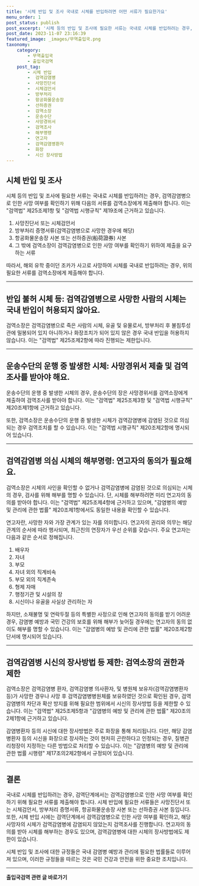 ```yaml
---
title: '시체 반입 및 조사 국내로 시체를 반입하려면 어떤 서류가 필요한가요'
menu_order: 1
post_status: publish
post_excerpt: '시체 등의 반입 및 조사에 필요한 서류는 국내로 시체를 반입하려는 경우, 검역감염병으로 인한 사망 여부를 확인하기 위해 다음의 서류를 검역소장에게 제출해야 합니다. 이는  검역법  제25조제1항 및  검역법 시행규칙  제19조에 근거하고 있습니다.'
post_date: 2023-11-07 23:16:39
featured_image: _images/무역출입국.png
taxonomy:
    category:
        - 무역출입국
        - 출입국검역
    post_tag:
        - 시체 반입
        -  검역감염병
        -  사망진단서
        -  시체검안서
        -  방부처리
        -  항공화물운송장
        -  선하증권
        -  검역소장
        -  운송수단
        -  사망경위서
        -  검역조사
        -  해부명령
        -  연고자
        -  검역감염병환자
        -  화장
        -  시신 장사방법
---
```



## 시체 반입 및 조사

시체 등의 반입 및 조사에 필요한 서류는 국내로 시체를 반입하려는 경우, 검역감염병으로 인한 사망 여부를 확인하기 위해 다음의 서류를 검역소장에게 제출해야 합니다. 이는 "검역법" 제25조제1항 및 "검역법 시행규칙" 제19조에 근거하고 있습니다.

1. 사망진단서 또는 시체검안서
2. 방부처리 증명서류(검역감염병으로 사망한 경우에 해당)
3. 항공화물운송장 사본 또는 선하증권(船荷證券) 사본
4. 그 밖에 검역소장이 검역감염병으로 인한 사망 여부를 확인하기 위하여 제출을 요구하는 서류

따라서, 해외 유학 중이던 조카가 사고로 사망하여 시체를 국내로 반입하려는 경우, 위의 필요한 서류를 검역소장에게 제출해야 합니다.

---

## 반입 불허 시체 등: 검역감염병으로 사망한 사람의 시체는 국내 반입이 허용되지 않아요.

검역소장은 검역감염병으로 죽은 사람의 시체, 유골 및 유물로서, 방부처리 후 불침투성 관에 밀봉되어 있지 아니하거나 화장조치가 되어 있지 않은 경우 국내 반입을 허용하지 않습니다. 이는 "검역법" 제25조제2항에 따라 진행되는 제한입니다.

---

## 운송수단의 운행 중 발생한 시체: 사망경위서 제출 및 검역조사를 받아야 해요.

운송수단의 운행 중 발생한 시체의 경우, 운송수단의 장은 사망경위서를 검역소장에게 제출하여 검역조사를 받아야 합니다. 이는 "검역법" 제25조제3항 및 "검역법 시행규칙" 제20조제1항에 근거하고 있습니다.

또한, 검역소장은 운송수단의 운행 중 발생한 시체가 검역감염병에 감염된 것으로 의심되는 경우 검역조치를 할 수 있습니다. 이는 "검역법 시행규칙" 제20조제2항에 명시되어 있습니다.

---

## 검역감염병 의심 시체의 해부명령: 연고자의 동의가 필요해요.

검역소장은 시체의 사인을 확인할 수 없거나 검역감염병에 감염된 것으로 의심되는 시체의 경우, 검사를 위해 해부를 명할 수 있습니다. 단, 시체를 해부하려면 미리 연고자의 동의를 받아야 합니다. 이는 "검역법" 제25조제4항에 근거하고 있으며, "감염병의 예방 및 관리에 관한 법률" 제20조제1항에서도 동일한 내용을 확인할 수 있습니다.

연고자란, 사망한 자와 가장 관계가 있는 자를 의미합니다. 연고자의 권리와 의무는 해당 관계의 순서에 따라 행사되며, 최근친의 연장자가 우선 순위를 갖습니다. 주요 연고자는 다음과 같은 순서로 정해집니다.

1. 배우자
2. 자녀
3. 부모
4. 자녀 외의 직계비속
5. 부모 외의 직계존속
6. 형제 자매
7. 행정기관 및 시설의 장
8. 시신이나 유골을 사실상 관리하는 자

하지만, 소재불명 및 연락두절 등의 특별한 사정으로 인해 연고자의 동의를 받기 어려운 경우, 감염병 예방과 국민 건강의 보호를 위해 해부가 늦어질 경우에는 연고자의 동의 없이도 해부를 명할 수 있습니다. 이는 "감염병의 예방 및 관리에 관한 법률" 제20조제2항 단서에 명시되어 있습니다.

---

## 검역감염병 시신의 장사방법 등 제한: 검역소장의 권한과 제한

검역소장은 검역감염병 환자, 검역감염병 의사환자, 및 병원체 보유자(검역감염병환자 등)가 사망한 경우나 사망 후 검역감염병병원체를 보유하였던 것으로 확인된 경우, 검역감염병의 차단과 확산 방지를 위해 필요한 범위에서 시신의 장사방법 등을 제한할 수 있습니다. 이는 "검역법" 제25조제5항과 "감염병의 예방 및 관리에 관한 법률" 제20조의2제1항에 근거하고 있습니다.

감염병환자 등의 시신에 대한 장사방법은 주로 화장을 통해 처리됩니다. 다만, 해당 감염병환자 등의 시신을 화장으로 장사하는 것이 현저히 곤란하다고 인정되는 경우, 질병관리청장이 지정하는 다른 방법으로 처리할 수 있습니다. 이는 "감염병의 예방 및 관리에 관한 법률 시행령" 제17조의2제2항에서 규정되어 있습니다.

---

## 결론

국내로 시체를 반입하려는 경우, 검역단계에서는 검역감염병으로 인한 사망 여부를 확인하기 위해 필요한 서류를 제출해야 합니다. 시체 반입에 필요한 서류들은 사망진단서 또는 시체검안서, 방부처리 증명서류, 항공화물운송장 사본 또는 선하증권 사본 등입니다. 또한, 시체 반입 시에는 검역단계에서 검역감염병으로 인한 사망 여부를 확인하고, 해당 사망자의 시체가 검역감염병에 감염되지 않았는지 검역조사를 진행합니다. 연고자의 동의를 받아 시체를 해부하는 경우도 있으며, 검역감염병에 대한 시체의 장사방법에도 제한이 있습니다. 

시체 반입 및 조사에 대한 규정들은 국내 감염병 예방과 관리에 필요한 법률들로 이루어져 있으며, 이러한 규정들을 따르는 것은 국민 건강과 안전을 위한 중요한 조치입니다.


<!-- wp:separator -->
<hr class="wp-block-separator has-alpha-channel-opacity"/>
<!-- /wp:separator -->

<!-- wp:group {"backgroundColor":"base","layout":{"type":"constrained"}} -->
<div class="wp-block-group has-base-background-color has-background"><!-- wp:paragraph {"align":"center","fontSize":"medium"} -->
<p class="has-text-align-center has-large-font-size"><strong>출입국검역 관련 글 바로가기</strong></p>
<!-- /wp:paragraph -->


<!-- wp:latest-posts
{"categories":[{"id":14934,"count":19,"description":"","link":"https://uknowlaw.com/category/%ec%b6%9c%ec%9e%85%ea%b5%ad%ea%b2%80%ec%97%ad/","name":"출입국검역","slug":"출입국검역","taxonomy":"category","parent":0,"meta":[],"_links":{"self":[{"href":"https://uknowlaw.com/wp-json/wp/v2/categories/14934"}],"collection":[{"href":"https://uknowlaw.com/wp-json/wp/v2/categories"}],"about":[{"href":"https://uknowlaw.com/wp-json/wp/v2/taxonomies/category"}],"wp:post_type":[{"href":"https://uknowlaw.com/wp-json/wp/v2/posts?categories=14934"}],"curies":[{"name":"wp","href":"https://api.w.org/{rel}","templated":true}]}}],"postsToShow":100,"excerptLength":28,"postLayout":"grid","columns":2,"featuredImageAlign":"left","featuredImageSizeSlug":"large","fontSize":"small"} /--></div>
<!-- /wp:group -->